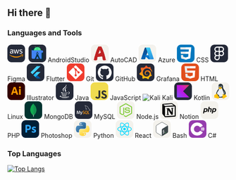 ## Hi there 👋

<!--
**goisra/goisra** is a ✨ _special_ ✨ repository because its `README.md` (this file) appears on your GitHub profile.

Here are some ideas to get you started:

- 🔭 I’m currently working on ...
- 🌱 I’m currently learning ...
- 👯 I’m looking to collaborate on ...
- 🤔 I’m looking for help with ...
- 💬 Ask me about ...
- 📫 How to reach me: ...
- 😄 Pronouns: ...
- ⚡ Fun fact: ...
-->


### Languages and Tools



<div>
<img src="https://github.com/tandpfun/skill-icons/blob/main/icons/AWS-Dark.svg" title="AWS" alt="AWS" width="40" height="40"/>&nbsp;
<img src="https://github.com/tandpfun/skill-icons/blob/main/icons/AndroidStudio-Dark.svg" title="AndroidStudio" alt="AndroidStudio" width="40" height="40"/> AndroidStudio
<img src="https://github.com/tandpfun/skill-icons/blob/main/icons/AutoCAD-Light.svg" title="AutoCAD" alt="AutoCAD" width="40" height="40"/> AutoCAD
<img src="https://github.com/tandpfun/skill-icons/blob/main/icons/Azure-Light.svg" title="Azure" alt="Azure" width="40" height="40"/> Azure
<img src="https://github.com/tandpfun/skill-icons/blob/main/icons/CSS.svg" title="CSS3" alt="CSS" width="40" height="40"/> CSS
<img src="https://github.com/tandpfun/skill-icons/blob/main/icons/Figma-Dark.svg" title="Figma" alt="Figma" width="40" height="40"/> Figma
<img src="https://github.com/tandpfun/skill-icons/blob/main/icons/Flutter-Dark.svg" title="Flutter" alt="Flutter" width="40" height="40"/> Flutter
<img src="https://github.com/tandpfun/skill-icons/blob/main/icons/Git.svg" title="Git" alt="Git" width="40" height="40"/> Git
<img src="https://github.com/tandpfun/skill-icons/blob/main/icons/GitHub-Dark.svg" title="GitHub" alt="GitHub" width="40" height="40"/> GitHub
<img src="https://github.com/tandpfun/skill-icons/blob/main/icons/Grafana-Dark.svg" title="Grafana" alt="Grafana" width="40" height="40"/> Grafana
<img src="https://github.com/tandpfun/skill-icons/blob/main/icons/HTML.svg" title="HTML5" alt="HTML" width="40" height="40"/> HTML
<img src="https://github.com/tandpfun/skill-icons/blob/main/icons/Illustrator.svg" title="Illustrator" alt="Illustrator" width="40" height="40"/> Illustrator
<img src="https://github.com/tandpfun/skill-icons/blob/main/icons/Java-Dark.svg" title="Java" alt="Java" width="40" height="40"/> Java
<img src="https://github.com/tandpfun/skill-icons/blob/main/icons/JavaScript.svg" title="JavaScript" alt="JavaScript" width="40" height="40"/> JavaScript
<img src="https://github.com/tandpfun/skill-icons/blob/main/icons/Kali-Dark.svg" title="Kali" alt="Kali" width="40" height="40"/> Kali
<img src="https://github.com/tandpfun/skill-icons/blob/main/icons/Kotlin-Dark.svg" title="Kotlin" alt="Kotlin" width="40" height="40"/> Kotlin
<img src="https://github.com/tandpfun/skill-icons/blob/main/icons/Linux-Light.svg" title="Linux" alt="Linux" width="40" height="40"/> Linux
<img src="https://github.com/tandpfun/skill-icons/blob/main/icons/MongoDB.svg" title="MongoDB" alt="MongoDB" width="40" height="40"/> MongoDB
<img src="https://github.com/tandpfun/skill-icons/blob/main/icons/MySQL-Dark.svg" title="MySQL" alt="MySQL" width="40" height="40"/> MySQL
<img src="https://github.com/tandpfun/skill-icons/blob/main/icons/NodeJS-Light.svg" title="Node.js" alt="Node.js" width="40" height="40"/> Node.js
<img src="https://github.com/tandpfun/skill-icons/blob/main/icons/Notion-Light.svg" title="Notion" alt="Notion" width="40" height="40"/> Notion
<img src="https://github.com/tandpfun/skill-icons/blob/main/icons/PHP-Light.svg" title="PHP" alt="PHP" width="40" height="40"/> PHP
<img src="https://github.com/tandpfun/skill-icons/blob/main/icons/Photoshop.svg" title="Photoshop" alt="Photoshop" width="40" height="40"/> Photoshop
<img src="https://github.com/tandpfun/skill-icons/blob/main/icons/Python-Light.svg" title="Python" alt="Python" width="40" height="40"/> Python
<img src="https://github.com/tandpfun/skill-icons/blob/main/icons/React-Light.svg" title="React" alt="React" width="40" height="40"/> React
<img src="https://github.com/tandpfun/skill-icons/blob/main/icons/Bash-Light.svg" title="Bash" alt="Bash" width="40" height="40"/> Bash
<img src="https://github.com/tandpfun/skill-icons/blob/main/icons/CS.svg" title="C#" alt="C#" width="40" height="40"/> C#

</div>

### Top Languages

[![Top Langs](https://github-readme-stats.vercel.app/api/top-langs/?username=DevCaress&layout=compact&theme=midnight-purple)](https://github.com/anuraghazra/github-readme-stats)
